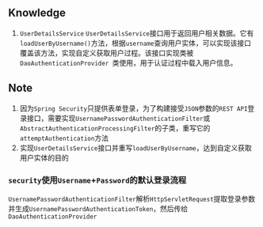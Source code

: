## Knowledge
1. `UserDetailsService`
`UserDetailsService`接口用于返回用户相关数据。它有`loadUserByUsername()`方法，根据`username`查询用户实体，可以实现该接口覆盖该方法，实现自定义获取用户过程。该接口实现类被`DaoAuthenticationProvider `类使用，用于认证过程中载入用户信息。
## Note
1. 因为`Spring Security`只提供表单登录，为了构建接受`JSON`参数的`REST API`登录接口，需要实现`UsernamePasswordAuthenticationFilter`或`AbstractAuthenticationProcessingFilter`的子类，重写它的 `attemptAuthentication`方法
2. 实现`UserDetailsService`接口并重写`loadUserByUsername`，达到自定义获取用户实体的目的

### `security`使用`Username`+`Password`的默认登录流程
`UsernamePasswordAuthenticationFilter`解析`HttpServletRequest`提取登录参数并生成`UsernamePasswordAuthenticationToken`，然后传给`DaoAuthenticationProvider`

<!--stackedit_data:
eyJoaXN0b3J5IjpbMTUyODc4MDc4Nyw0NDA0NDI4NjAsLTE2OD
IwMDU1MDAsMTAzODczODU2OCwtMTgyOTg3MTY4LC02OTg5NTI4
NDYsNjA2MTUzMTJdfQ==
-->